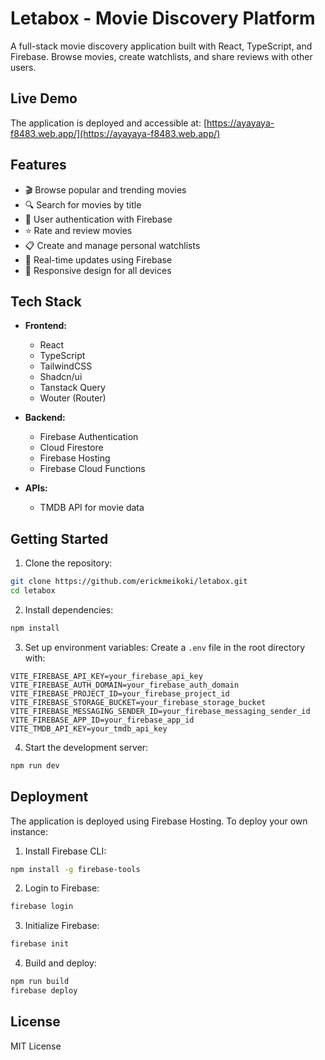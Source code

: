 # Letabox - Movie Discovery Platform

A full-stack movie discovery application built with React, TypeScript, and Firebase. Browse movies, create watchlists, and share reviews with other users.

## Live Demo

The application is deployed and accessible at: [https://ayayaya-f8483.web.app/](https://ayayaya-f8483.web.app/)

## Features

- 🎬 Browse popular and trending movies
- 🔍 Search for movies by title
- 👤 User authentication with Firebase
- ⭐ Rate and review movies
- 📋 Create and manage personal watchlists
- 🎯 Real-time updates using Firebase
- 📱 Responsive design for all devices

## Tech Stack

- **Frontend:**

  - React
  - TypeScript
  - TailwindCSS
  - Shadcn/ui
  - Tanstack Query
  - Wouter (Router)

- **Backend:**

  - Firebase Authentication
  - Cloud Firestore
  - Firebase Hosting
  - Firebase Cloud Functions

- **APIs:**
  - TMDB API for movie data

## Getting Started

1. Clone the repository:

```bash
git clone https://github.com/erickmeikoki/letabox.git
cd letabox
```

2. Install dependencies:

```bash
npm install
```

3. Set up environment variables:
   Create a `.env` file in the root directory with:

```env
VITE_FIREBASE_API_KEY=your_firebase_api_key
VITE_FIREBASE_AUTH_DOMAIN=your_firebase_auth_domain
VITE_FIREBASE_PROJECT_ID=your_firebase_project_id
VITE_FIREBASE_STORAGE_BUCKET=your_firebase_storage_bucket
VITE_FIREBASE_MESSAGING_SENDER_ID=your_firebase_messaging_sender_id
VITE_FIREBASE_APP_ID=your_firebase_app_id
VITE_TMDB_API_KEY=your_tmdb_api_key
```

4. Start the development server:

```bash
npm run dev
```

## Deployment

The application is deployed using Firebase Hosting. To deploy your own instance:

1. Install Firebase CLI:

```bash
npm install -g firebase-tools
```

2. Login to Firebase:

```bash
firebase login
```

3. Initialize Firebase:

```bash
firebase init
```

4. Build and deploy:

```bash
npm run build
firebase deploy
```

## License

MIT License
